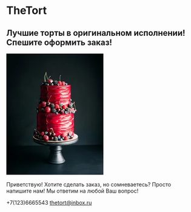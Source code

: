 # TheTort

## Лучшие торты в оригинальном исполнении! Спешите оформить заказ!
![](img/i.webp)

Приветствую!
Хотите сделать заказ, но сомневаетесь?
Просто напишите нам! Мы ответим на любой Ваш вопрос!



+7(123)6665543
thetort@inbox.ru